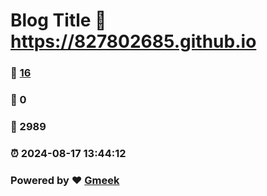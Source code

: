 # Blog Title :link: https://827802685.github.io 
### :page_facing_up: [16](https://827802685.github.io/tag.html) 
### :speech_balloon: 0 
### :hibiscus: 2989 
### :alarm_clock: 2024-08-17 13:44:12 
### Powered by :heart: [Gmeek](https://github.com/Meekdai/Gmeek)
